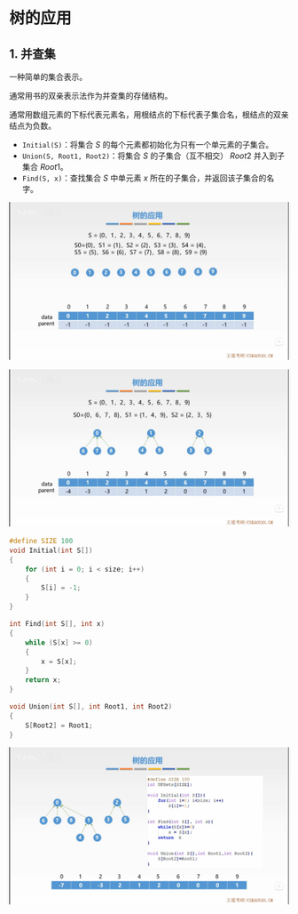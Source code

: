 # 树的应用

## 1. 并查集

一种简单的集合表示。

通常用书的双亲表示法作为并查集的存储结构。

通常用数组元素的下标代表元素名，用根结点的下标代表子集合名，根结点的双亲结点为负数。

- `Initial(S)`：将集合 $S$ 的每个元素都初始化为只有一个单元素的子集合。
- `Union(S, Root1, Root2)`：将集合 $S$ 的子集合（互不相交） $Root2$ 并入到子集合 $Root1$。
- `Find(S, x)`：查找集合 $S$ 中单元素 $x$ 所在的子集合，并返回该子集合的名字。

![并查集1](and-search-set1.png)

![并查集2](and-search-set2.png)

```cpp
#define SIZE 100
void Initial(int S[])
{
    for (int i = 0; i < size; i++)
    {
        S[i] = -1;
    }
}
```

```cpp
int Find(int S[], int x)
{
    while (S[x] >= 0)
    {
        x = S[x];
    }
    return x;
}
```

```cpp
void Union(int S[], int Root1, int Root2)
{
    S[Root2] = Root1;
}
```

![并查集3](and-search-set3.png)

